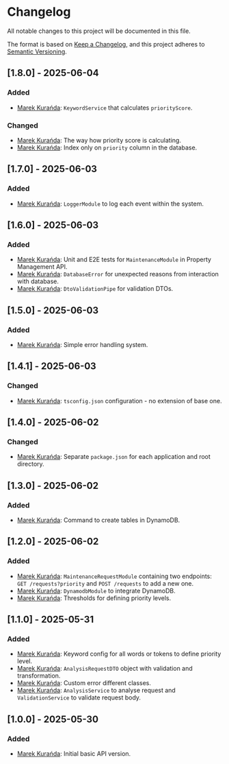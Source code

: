# Changelog

All notable changes to this project will be documented in this file.

The format is based on [Keep a Changelog](https://keepachangelog.com/en/1.0.0/),
and this project adheres to [Semantic Versioning](https://semver.org/spec/v2.0.0.html).

## [1.8.0] - 2025-06-04
### Added
- [Marek Kurańda](https://github.com/mjkuranda): `KeywordService` that calculates `priorityScore`.

### Changed
- [Marek Kurańda](https://github.com/mjkuranda): The way how priority score is calculating.
- [Marek Kurańda](https://github.com/mjkuranda): Index only on `priority` column in the database.

## [1.7.0] - 2025-06-03
### Added
- [Marek Kurańda](https://github.com/mjkuranda): `LoggerModule` to log each event within the system.

## [1.6.0] - 2025-06-03
### Added
- [Marek Kurańda](https://github.com/mjkuranda): Unit and E2E tests for `MaintenanceModule` in Property Management API.
- [Marek Kurańda](https://github.com/mjkuranda): `DatabaseError` for unexpected reasons from interaction with database.
- [Marek Kurańda](https://github.com/mjkuranda): `DtoValidationPipe` for validation DTOs.

## [1.5.0] - 2025-06-03
### Added
- [Marek Kurańda](https://github.com/mjkuranda): Simple error handling system.

## [1.4.1] - 2025-06-03
### Changed
- [Marek Kurańda](https://github.com/mjkuranda): `tsconfig.json` configuration - no extension of base one.

## [1.4.0] - 2025-06-02
### Changed
- [Marek Kurańda](https://github.com/mjkuranda): Separate `package.json` for each application and root directory.

## [1.3.0] - 2025-06-02
### Added
- [Marek Kurańda](https://github.com/mjkuranda): Command to create tables in DynamoDB.

## [1.2.0] - 2025-06-02
### Added
- [Marek Kurańda](https://github.com/mjkuranda): `MaintenanceRequestModule` containing two endpoints: `GET /requests?priority` and `POST /requests` to add a new one.
- [Marek Kurańda](https://github.com/mjkuranda): `DynamodbModule` to integrate DynamoDB.
- [Marek Kurańda](https://github.com/mjkuranda): Thresholds for defining priority levels.

## [1.1.0] - 2025-05-31
### Added
- [Marek Kurańda](https://github.com/mjkuranda): Keyword config for all words or tokens to define priority level.
- [Marek Kurańda](https://github.com/mjkuranda): `AnalysisRequestDTO` object with validation and transformation.
- [Marek Kurańda](https://github.com/mjkuranda): Custom error different classes.
- [Marek Kurańda](https://github.com/mjkuranda): `AnalysisService` to analyse request and `ValidationService` to validate request body.

## [1.0.0] - 2025-05-30
### Added
- [Marek Kurańda](https://github.com/mjkuranda): Initial basic API version.